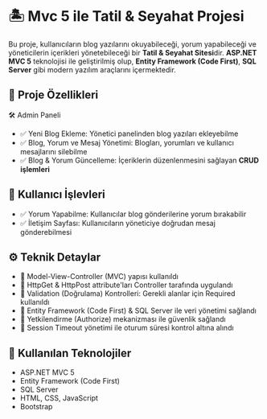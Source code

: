 # 🏝️ **Mvc 5 ile Tatil & Seyahat Projesi**
Bu proje, kullanıcıların blog yazılarını okuyabileceği, yorum yapabileceği ve yöneticilerin içerikleri yönetebileceği bir **Tatil & Seyahat Sitesi**dir. **ASP.NET MVC 5** teknolojisi ile geliştirilmiş olup, **Entity Framework (Code First)**, **SQL Server** gibi modern yazılım araçlarını içermektedir.
## 📌 **Proje Özellikleri**
🛠️ Admin Paneli
- ✅ Yeni Blog Ekleme: Yönetici panelinden blog yazıları ekleyebilme
- ✅ Blog, Yorum ve Mesaj Yönetimi: Blogları, yorumları ve kullanıcı mesajlarını silebilme
- ✅ Blog & Yorum Güncelleme: İçeriklerin düzenlenmesini sağlayan **CRUD işlemleri**
## 💬 **Kullanıcı İşlevleri**
- ✅ Yorum Yapabilme: Kullanıcılar blog gönderilerine yorum bırakabilir
- ✅ İletişim Sayfası: Kullanıcıların yöneticiye doğrudan mesaj gönderebilmesi
## ⚙️ **Teknik Detaylar**
- 🔹 Model-View-Controller (MVC) yapısı kullanıldı
- 🔹 HttpGet & HttpPost attribute'ları Controller tarafında uygulandı
- 🔹 Validation (Doğrulama) Kontrolleri: Gerekli alanlar için Required kullanıldı
- 🔹 Entity Framework (Code First) & SQL Server ile veri yönetimi sağlandı
- 🔹 Yetkilendirme (Authorize) mekanizması ile güvenlik sağlandı
- 🔹 Session Timeout yönetimi ile oturum süresi kontrol altına alındı
## 🚀 **Kullanılan Teknolojiler**
- ASP.NET MVC 5
- Entity Framework (Code First)
- SQL Server
- HTML, CSS, JavaScript
- Bootstrap
